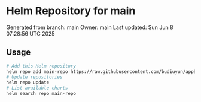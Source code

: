 # Helm Repository for main
Generated from branch: main
Owner: main
Last updated: Sun Jun  8 07:28:56 UTC 2025

## Usage
```bash
# Add this Helm repository
helm repo add main-repo https://raw.githubusercontent.com/budiuyun/appStore/helm-main/
# Update repositories
helm repo update
# List available charts
helm search repo main-repo
```
